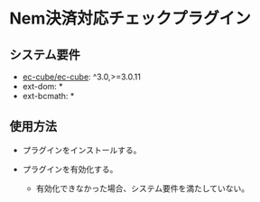 # Nem決済対応チェックプラグイン

## システム要件

- [ec-cube/ec-cube](https://packagist.org/packages/ec-cube/ec-cube): ^3.0,>=3.0.11
- ext-dom: *
- ext-bcmath: *

## 使用方法

- プラグインをインストールする。

- プラグインを有効化する。
    + 有効化できなかった場合、システム要件を満たしていない。
